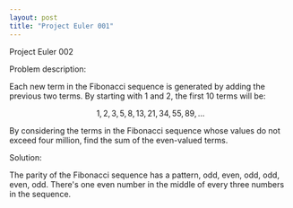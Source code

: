 ```yaml
---
layout: post
title: "Project Euler 001"
---
```


Project Euler 002

Problem description:

Each new term in the Fibonacci sequence is generated by adding the previous two terms. By starting with 1 and 2, the first 10 terms will be:

$$1,2,3,5,8,13,21,34,55,89,\dots $$

By considering the terms in the Fibonacci sequence whose values do not exceed four million, find the sum of the even-valued terms.

Solution:

The parity of the Fibonacci sequence has a pattern, odd, even, odd, odd, even, odd. There's one even number in the middle of every three numbers in the sequence. 